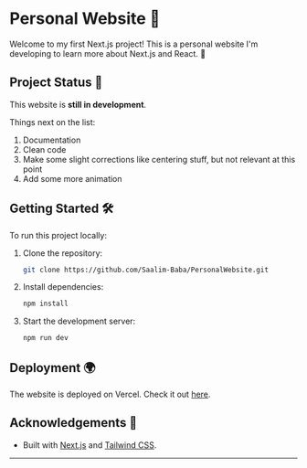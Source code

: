 

# Personal Website 🚀

Welcome to my first Next.js project! This is a personal website I'm developing to learn more about Next.js and React. 🌟

## Project Status 🚧

This website is **still in development**.

Things next on the list:
1. Documentation
2. Clean code
3. Make some slight corrections like centering stuff, but not relevant at this point
4. Add some more animation

## Getting Started 🛠

To run this project locally:

1. Clone the repository:  
   ```bash
   git clone https://github.com/Saalim-Baba/PersonalWebsite.git
   ```
2. Install dependencies:  
   ```bash
   npm install
   ```
3. Start the development server:  
   ```bash
   npm run dev
   ```

## Deployment 🌍

The website is deployed on Vercel. Check it out [here](https://babas.vercel.app).

## Acknowledgements 💬

- Built with [Next.js](https://nextjs.org/) and [Tailwind CSS](https://tailwindcss.com/).



---
